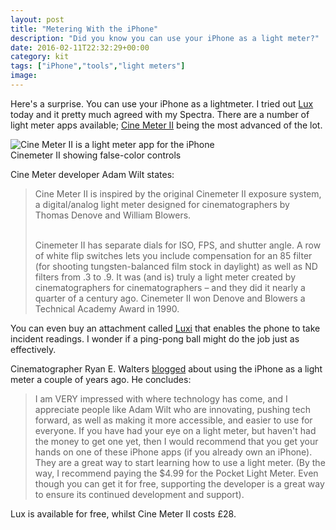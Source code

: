 ```yaml
---
layout: post
title: "Metering With the iPhone"
description: "Did you know you can use your iPhone as a light meter?"
date: 2016-02-11T22:32:29+00:00
category: kit
tags: ["iPhone","tools","light meters"]
image:
---
```


Here's a surprise. You can use your iPhone as a lightmeter. I tried out [Lux](http://www.avicora.com/lux/) today and it pretty much agreed with my Spectra. There are a number of light meter apps available; [Cine Meter II](http://adamwilt.com/cinemeterii/index.html) being the most advanced of the lot.

<img src="{{ site.baseurl }}/assets/tools/cinemeter.jpg" alt="Cine Meter II is a light meter app for the iPhone">
<div class="caption">Cinemeter II showing false-color controls
</div>

Cine Meter developer Adam Wilt states:
<blockquote>Cine Meter II is inspired by the original Cinemeter II exposure system, a digital/analog light meter designed for cinematographers by Thomas Denove and William Blowers.<br/><br/>

Cinemeter II has separate dials for ISO, FPS, and shutter angle. A row of white flip switches lets you include compensation for an 85 filter (for shooting tungsten-balanced film stock in daylight) as well as ND filters from .3 to .9. It was (and is) truly a light meter created by cinematographers for cinematographers – and they did it nearly a quarter of a century ago. Cinemeter II won Denove and Blowers a Technical Academy Award in 1990.</blockquote>  

You can even buy an attachment called [Luxi](http://www.amazon.com/Luxi-Photographic-Light-Attachment-iPhone/dp/B00GTGC5ES) that enables the phone to take incident readings. I wonder if a ping-pong ball might do the job just as effectively. 

Cinematographer Ryan E. Walters [blogged](http://www.ryanewalters.com/Blog/blog.php?id=1222011888909495377) about using the iPhone as a light meter a couple of years ago. He concludes:

<blockquote>
I am VERY impressed with where technology has come, and I appreciate people like Adam Wilt who are innovating, pushing tech forward, as well as making it more accessible, and easier to use for everyone. If you have had your eye on a light meter, but haven't had the money to get one yet, then I would recommend that you get your hands on one of these iPhone apps (if you already own an iPhone). They are a great way to start learning how to use a light meter. (By the way, I recommend paying the $4.99 for the Pocket Light Meter. Even though you can get it for free, supporting the developer is a great way to ensure its continued development and support).
</blockquote>

Lux is available for free, whilst Cine Meter II costs £28. 